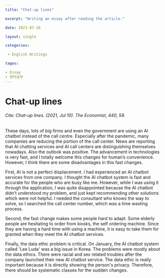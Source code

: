 ```yaml
---
title: "Chat-up lines"

excerpt: "Writing an essay after reading the article."

date: 2021-07-16

layout: single

categories:

 - English Writings

tages:

- Essay
- 영어공부
---
```


# Chat-up lines
###### Cite: Chat-up lines. (2021, Jul 10). The Economist, 440, 59.



These days, lots of big firms and even the government are using an AI chatbot instead of the call centre. Especially after the pandemic, many companies are reducing the portion of the call center. News are reporting that AI chatting services and AI call centers are distinguishing themselves nowadays. Also the outlook was positive. The advancement in technologies is very fast, and I totally welcome this changes for human’s convenience. However, I think there are some disadvantages in this fast changes. 

First, AI is not a perfect displacement. I had experienced an AI chatbot services from one company. I thought the AI chatbot system is fast and accurate for the people who are busy like me. However, while I was using it through the application, I was quite disappointed because the AI chatbot didn’t understood my problem, and just kept recommending other solutions which were not helpful. I needed the consultant who knows the way to solve, so I searched the call center number, which was a time wasting process. 

Second, the fast change makes some people hard to adapt. Some elderly people are hesitating to order from kiosks, the self ordering machine. Since they are having a hard time with using a machine, it is easy to take them for granted when they meet the AI chatbot services.

Finally, the data ethic problem is critical. On January, the AI chatbot system called 'Lee Luda' was a big issue in Korea. The problems were mostly about the data ethics. There were racial and sex related troubles after the company launched their new AI chatbot service. The data ethic is really important because it is directly showing the person's privacy. Therefore, there should be systematic classes for the sudden changes.